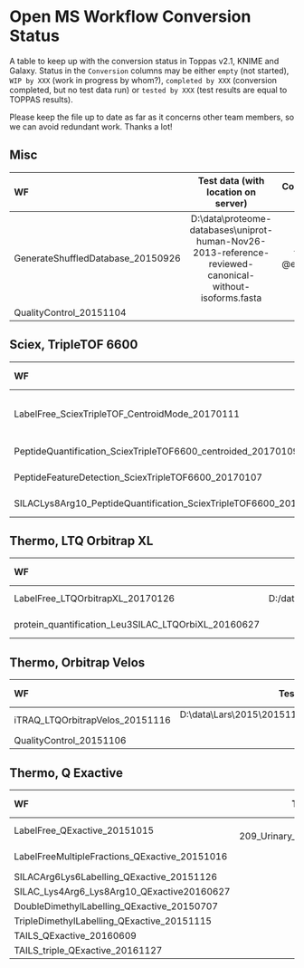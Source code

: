 # Open MS Workflow Conversion Status

A table to keep up with the conversion status in Toppas v2.1, KNIME and Galaxy. Status in the `Conversion` columns may be either `empty` (not started), `WIP by XXX` (work in progress by whom?), `completed by XXX` (conversion completed, but no test data run) or `tested by XXX` (test results are equal to TOPPAS results).

Please keep the file up to date as far as it concerns other team members, so we can avoid redundant work. Thanks a lot!

## Misc
WF | Test data (with location on server) | Conversion v2.1 | Conversion KNIME | Conversion Galaxy
:-- | :--: | :--: | :--: | :--:
GenerateShuffledDatabase_20150926 |D:\data\proteome-databases\uniprot-human-Nov26-2013-reference-reviewed-canonical-without-isoforms.fasta |tested @eppinglen |tested @eppinglen |
QualityControl_20151104 | |||

## Sciex, TripleTOF 6600
WF | Test data with location on N: | Conversion v2.1 | Conversion KNIME | Conversion Galaxy
:-- | :--: | :--: | :--: | :--:
LabelFree_SciexTripleTOF_CentroidMode_20170111 |D:\data\Lars\20160121_LabelFree_SciexTripleTOF6600_Yasset\data\Yasset Perez-Riverol - 140702_0002_DC2ac_6600_G2_DDA1-DC2ac_6600_G2_DDA1.mzML,D:\data\proteome-databases-OpenMS\uniprot-koli-k12-nov24-2011-plus-shuffled.fasta |tested @eppinglen|tested @eppinglen|
PeptideQuantification_SciexTripleTOF6600_centroided_20170109 |D:\data\Lars\20160121_LabelFree_SciexTripleTOF6600_Yasset\data\Yasset Perez-Riverol - 140702_0002_DC2ac_6600_G2_DDA1-DC2ac_6600_G2_DDA1.mzML|tested @eppinglen|tested @eppinglen|
PeptideFeatureDetection_SciexTripleTOF6600_20170107 |D:\data\Lars\2015\20150709_FixedRatio_TripleTOF_Joern\data\SILAC_1_2000_3000.mzML|tested @eppinglen|tested @eppinglen|
SILACLys8Arg10_PeptideQuantification_SciexTripleTOF6600_20170107 |D:\data\Lars\2015\20150709_FixedRatio_TripleTOF_Joern\peptide_id\TOPPAS_out\004-PeakPickerHiRes-out\SILAC_2.mzML|tested @eppinglen|tested @eppinglen|

## Thermo, LTQ Orbitrap XL
WF | Test data with location on N: | Conversion v2.1 | Conversion KNIME | Conversion Galaxy
:-- | :--: | :--: | :--: | :--:
LabelFree_LTQOrbitrapXL_20170126 | D:/data/Lars/2015/20151111_BookChapterRSC/label_free/strepto_human_mix/data | tested @eppinglen ||
protein_quantification_Leu3SILAC_LTQOrbiXL_20160627 | N:/data-NAS/BM/BM40-48_Marius-Hefe | tested @eppinglen ||

## Thermo, Orbitrap Velos
WF | Test data with location on N: | Conversion v2.1 | Conversion KNIME | Conversion Galaxy
:-- | :--: | :--: | :--: | :--:
iTRAQ_LTQOrbitrapVelos_20151116 |D:\data\Lars\2015\20151111_BookChapterRSC\iTRAQ\PXD001265\|tested @eppinglen |tested @eppinglen |
QualityControl_20151106 ||||

## Thermo, Q Exactive
WF | Test data with location on N: | Conversion v2.1 | Conversion KNIME | Conversion Galaxy
:-- | :--: | :--: | :--: | :--:
LabelFree_QExactive_20151015 |N:\UK\UK181-209_Urinary_biomarkers_individual_samples_labelfree | tested @eppinglen |tested @eppinglen|
LabelFreeMultipleFractions_QExactive_20151016  | | WIP @Stortebecker ||
SILACArg6Lys6Labelling_QExactive_20151126 ||||
SILAC_Lys4Arg6_Lys8Arg10_QExactive20160627 |||| 
DoubleDimethylLabelling_QExactive_20150707 ||||
TripleDimethylLabelling_QExactive_20151115 ||||
TAILS_QExactive_20160609 ||||
TAILS_triple_QExactive_20161127 ||||

